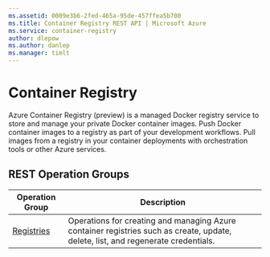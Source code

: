 ```yaml
---
ms.assetid: 0009e3b6-2fed-465a-95de-457ffea5b700
ms.title: Container Registry REST API | Microsoft Azure
ms.service: container-registry
author: dlepow
ms.author: danlep
ms.manager: timlt
---
```



# Container Registry

Azure Container Registry (preview) is a managed Docker registry service to store and manage your private Docker container images. Push Docker container images to a registry as part of your development workflows. Pull images from a registry in your container deployments with orchestration tools or other Azure services.

## REST Operation Groups

| Operation Group | Description |
|-----------------|-------------|
| [Registries](~/docs-ref-autogen/containerregistry/registries.json) | Operations for creating and managing Azure container registries such as create, update, delete, list, and regenerate credentials.


